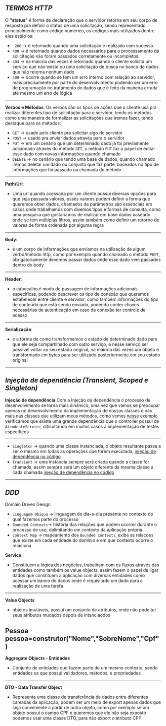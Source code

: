 *TERMOS HTTP*
----
O **"status"** é forma de declaração que o servidor retorna em seu corpo de resposta
pra definir o status de uma solicitação, sendo representado principalmente como código numérico, os códigos mais utilizados dentre eles estão os:

- ``` 200``` -> é retornado quando uma solicitação é realizada com sucesso.
- ```400``` -> é retornado quando dados necessários para o processamento da solicitação não foram passados corretamente ou incompletos.
- ```404``` -> na maioria das vezes é retornado quando o cliente solicita um serviço que não existe ou uma solicitação de busca no banco de dados que não retorna nenhum dado.
- ```500``` -> ocorre quando se tem um erro interno com relação ao servidor, mais precisamente por parte do desenvolvimento podendo ser um erro de programação no tratamento de dados que é feito da maneira errada até mesmo um erro de lógica 
----

**Verbos e Métodos**: Os verbos são os tipos de ações que o cliente usa pra realizar diferentes tipo de solicitação para o servidor, tendo os métodos como uma maneira de formalizar as solicitações que iremos fazer, tendo destaque para os métodos:

- ```GET``` -> usado pelo cliente pra solicitar algo do servidor
- ```POST``` -> usado pra enviar dados através para o servidor
- ```PUT``` -> em um cenário que um determinado dado já foi previamente adicionado através  do método ```GET```, o método ```PUT``` faz o papel de editar esse dado com novas informações quando chamado
- ```DELETE``` -> no cenário que tendo uma base de dados, quando chamado iremos deletar um dado ou conjunto que faz parte, baseados no tipo de informações que foi passado na chamada do método
----

**Path/Url**: 
- Uma url quando acessada por um cliente possui diversas opções para que seja passada valores, esses valores podem definir a forma que queremos obter dados, chamados de parâmetros são essenciais em  casos onde trabalhamos com diversos
 tipos e formas de consulta, como uma pesquisa que gostaríamos de realizar em base dados baseado onde se tem múltiplas filtros, assim também como definir um retorno de valores de forma ordenada por alguma regra
----

**Body**:
- é um corpo de informações que enviamos na utilização de algum verbo/método http, como por exemplo quando chamado o método ```POST```, obrigatoriamente devemos passar dados onde esse dado vem passados dentro do body
----

**Header**: 
- o cabeçalho é modo de passagem de informações adicionais especificas, podendo descrever os tipo de conexão que queremos estabelecer entre cliente e servidor, como também informações do tipo de conteúdo que está sendo enviado, podendo conter chaves necessárias de autenticação em caso da conexão ter controle de acesso
----

**Serialização**: 
- é a forma de como transformamos o estado de determinado dado para que ele seja compartilhado com outro serviço, e nesse serviço ser possível voltar ao seu estado original, na maioria das vezes um objeto é transformado em bytes para ser utilizado posteriormente  em seu estado original
----

*Injeção de dependência (Transient, Scoped e Singleton)*
---
**Injeção de dependência** Com a Injeção de dependência o processo de desenvolvimento se torna mais dinâmico, uma vez que vamos se preocupar apenas no desenvolvimento da implementação de nossas classes e não mais nas classes que utilizam meus métodos, como vemos [nesse](https://github.com/J0a0Paul0Jp/http-termos/blob/2275a257dd38fa9687254de477476e3e201ad598/codigos/c%23/Injecao/sem_injecao/Controller.cs#L5) exemplo verificamos que existe uma grande dependência que o controller possui de ```AtendenteService```, dificultando em muitos casos a implementação de testes específicos

----
- ```Singleton``` -> quando uma classe instanciada, o objeto resultante passa a ser o mesmo em todas as operações que forem executada, [injeção de dependência no código](https://github.com/J0a0Paul0Jp/http-termos/blob/2275a257dd38fa9687254de477476e3e201ad598/codigos/c%23/Injecao/com_injecao/Program.cs#L9)
- ```Transient``` -> uma instancia sempre será criada quando a classe for chamada, assim sempre será um objeto diferente da mesma classe a cada chamada 
[injeção de dependência no código](https://github.com/J0a0Paul0Jp/http-termos/blob/2275a257dd38fa9687254de477476e3e201ad598/codigos/c%23/Injecao/com_injecao/Program.cs#L10)
----

*DDD*
---
Domain Driven Design
- ```Linguagem Ubíqua``` -> linguagem do dia-a-dia presente no contexto do qual fazemos parte do processo
- ```Bounded Contexts```-> história das relações que podem ocorrer durante o processo de uso, delimitando um contexto da aplicação própria 
- ```Context Map``` -> mapeamento dos ```Bounded Contexts```, exibe as relaçoes que existe em cada entidade do domínio e em que contexto ocorre o relaciona

**Service**
- Constituem a lógica dos negócios, trabalham com os fluxos através das entidades como também os value objects, assim fazem o papel de ligar dados que constituem a aplicação com diversas entidades como acessar um banco de dados onde é requisitado um dado para a realização de uma tarefa
----

**Value Objects** 
- objetos imutáveis, possui um conjunto de atributos, onde não pode ter seus atributos mudados depois de intanciaodos

Pessoa pessoa=construtor("Nome","SobreNome","Cpf")
----

**Aggregate Objects - Entidades**
- Conjunto de entidades que fazem parte de um
mesmo contexto, sendo entidades os que possui validadores, métodos, e propriedades
----

**DTO - Data Transfer Object** 
- Representa uma classe de transferência de dados entre diferentes camadas da aplicação, podem ser um meio de export apenas dados que seja conveniente a partir de outra objeto, como por exemplo se um objeto possui o campo CPF e queremos que ele não seja exposto podemos usar uma classe DTO, para não export o atributo CPF


